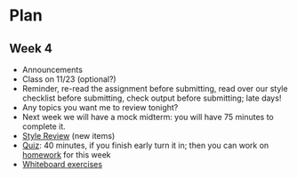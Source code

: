 # Plan
## Week 4

* Announcements
 * Class on 11/23 (optional?)
 * Reminder, re-read the assignment before submitting, read over our style checklist before submitting, check output before submitting; late days!
 * Any topics you want me to review tonight?
 * Next week we will have a mock midterm: you will have 75 minutes to complete it.
* [Style Review](../style.md) (new items)
* [Quiz](quiz.md): 40 minutes, if you finish early turn it in; then you can work on [homework](homework.md) for this week
* [Whiteboard exercises](exercises.md)
